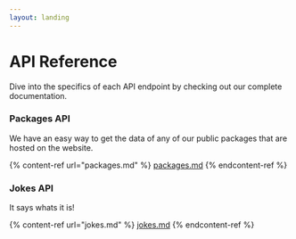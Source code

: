```yaml
---
layout: landing
---
```


# API Reference

Dive into the specifics of each API endpoint by checking out our complete documentation.

### Packages API

We have an easy way to get the data of any of our public packages that are hosted on the website.

{% content-ref url="packages.md" %}
[packages.md](packages.md)
{% endcontent-ref %}

### Jokes API

It says whats it is!

{% content-ref url="jokes.md" %}
[jokes.md](jokes.md)
{% endcontent-ref %}
